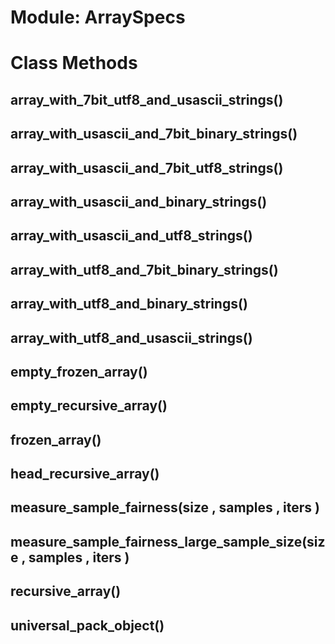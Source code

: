 # Module: ArraySpecs
    



# Class Methods
## array_with_7bit_utf8_and_usascii_strings() [](#method-c-array_with_7bit_utf8_and_usascii_strings)
## array_with_usascii_and_7bit_binary_strings() [](#method-c-array_with_usascii_and_7bit_binary_strings)
## array_with_usascii_and_7bit_utf8_strings() [](#method-c-array_with_usascii_and_7bit_utf8_strings)
## array_with_usascii_and_binary_strings() [](#method-c-array_with_usascii_and_binary_strings)
## array_with_usascii_and_utf8_strings() [](#method-c-array_with_usascii_and_utf8_strings)
## array_with_utf8_and_7bit_binary_strings() [](#method-c-array_with_utf8_and_7bit_binary_strings)
## array_with_utf8_and_binary_strings() [](#method-c-array_with_utf8_and_binary_strings)
## array_with_utf8_and_usascii_strings() [](#method-c-array_with_utf8_and_usascii_strings)
## empty_frozen_array() [](#method-c-empty_frozen_array)
## empty_recursive_array() [](#method-c-empty_recursive_array)
## frozen_array() [](#method-c-frozen_array)
## head_recursive_array() [](#method-c-head_recursive_array)
## measure_sample_fairness(size , samples , iters ) [](#method-c-measure_sample_fairness)
## measure_sample_fairness_large_sample_size(size , samples , iters ) [](#method-c-measure_sample_fairness_large_sample_size)
## recursive_array() [](#method-c-recursive_array)
## universal_pack_object() [](#method-c-universal_pack_object)

